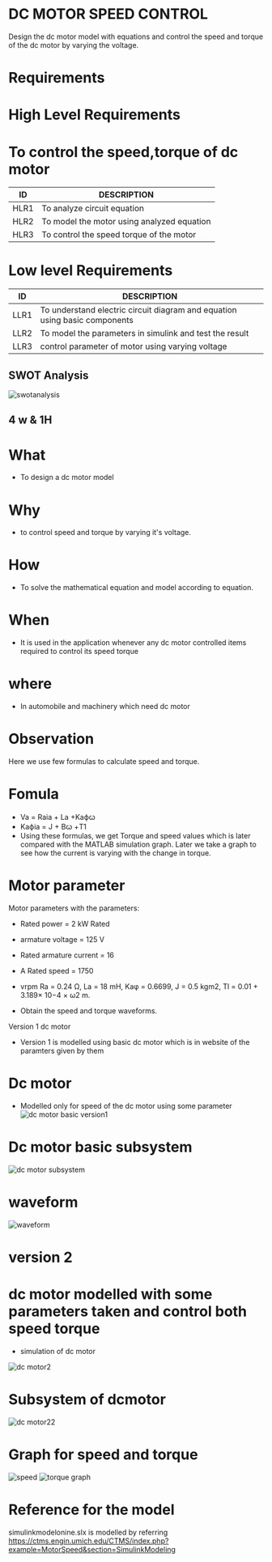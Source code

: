 # DC MOTOR SPEED CONTROL
Design the dc motor model with equations and control the speed and torque of the dc motor by varying the voltage.
# Requirements
# High Level Requirements
# To control the speed,torque  of dc motor
|ID|DESCRIPTION|
|---|---|
|HLR1|To analyze circuit equation|
|HLR2|To model the motor using analyzed equation|
|HLR3|To control the speed torque of the motor|

# Low level Requirements
|ID | DESCRIPTION|
|---|---|
|LLR1|To understand electric circuit diagram and equation  using basic components|
|LLR2| To model the parameters in simulink and test the result|
|LLR3| control parameter of motor using varying voltage|

## SWOT Analysis

![swotanalysis](https://user-images.githubusercontent.com/89115879/160097410-1357c70b-a3b8-4579-b692-ef1964fbe303.PNG)

## 4 w & 1H
# What
* To design a dc motor model 
# Why
* to control speed and torque by varying it's voltage.
# How
* To solve the mathematical equation and model according to equation.
# When
* It is used in the application whenever any dc motor controlled items required to control its speed torque
# where
* In automobile and machinery which need dc motor 

# Observation
Here we use few formulas to calculate speed and torque.
# Fomula
* Va = Raia + La +Kaфꙍ
* Kaфia = J + Bꙍ +T1
* Using these formulas, we get Torque and speed values which is later compared with the MATLAB simulation graph.
Later we take a graph to see how the current is varying with the change in torque. 

# Motor parameter
Motor parameters with the parameters: 
* Rated power = 2 kW Rated
* armature voltage = 125 V 
* Rated armature current = 16 
* A Rated speed = 1750
* vrpm Ra = 0.24 Ω, La = 18 mH, Kaφ = 0.6699, J = 0.5 kgm2, Tl = 0.01 + 3.189× 10−4 × ω2 m. 

* Obtain the speed and torque waveforms.

Version 1 dc motor

* Version 1 is modelled using basic dc motor which is in website of the paramters given by them
# Dc motor 
* Modelled only for speed of the dc motor using some parameter
![dc motor basic version1](https://user-images.githubusercontent.com/89115879/160168952-3e6ccfa3-8923-4da0-9d21-db5642e508b1.PNG)
# Dc motor basic subsystem
![dc motor subsystem](https://user-images.githubusercontent.com/89115879/160169092-9d853192-7e63-4b0b-82e2-3a2f03836121.PNG)
# waveform
![waveform](https://user-images.githubusercontent.com/89115879/160169131-d4200eb9-6a46-455d-9a68-2a2a29dfc0c6.PNG)


# version 2
# dc motor modelled with some parameters taken and control both speed torque
* simulation of dc motor 

![dc motor2](https://user-images.githubusercontent.com/89115879/160173366-20ff7490-2855-42aa-8fae-245f04cbb9bb.PNG)

# Subsystem of dcmotor
![dc motor22](https://user-images.githubusercontent.com/89115879/160173430-002ff4bc-5122-4725-82e7-1a84829d0de2.PNG)

# Graph for speed and torque
![speed](https://user-images.githubusercontent.com/89115879/160173901-77618374-1fcc-4904-a790-751a0e4254c6.PNG)
![torque graph](https://user-images.githubusercontent.com/89115879/160173589-cd500d4f-674e-47c8-8d06-5f700eddcbfd.PNG)
# Reference for the model
 
simulinkmodelonine.slx is modelled by referring https://ctms.engin.umich.edu/CTMS/index.php?example=MotorSpeed&section=SimulinkModeling